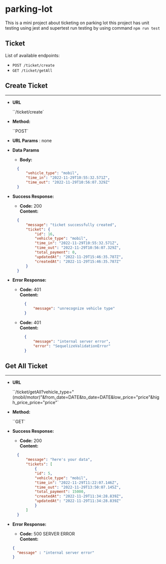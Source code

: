 # parking-lot
This is a mini project about ticketing on parking lot
this project has unit testing using jest and supertest 
run testing by using command  `npm run test`

## Ticket

List of available endpoints:
​

-   `POST /ticket/create`
-   `GET /ticket/getAll`

 ## Create Ticket
----
* **URL**

    ``/ticket/create`

* **Method:**
  
    ``POST` 
  
*  **URL Params** : none

* **Data Params**
  * **Body:** <br />
  ```json
    {
        "vehicle_type": "mobil",
        "time_in": "2022-11-29T10:55:32.571Z",
        "time_out": "2022-11-29T10:56:07.329Z"
    }
  ```
* **Success Response:** 
  * **Code:** 200 <br />
    **Content:** 
  ```json
    {
        "message": "ticket successfully created",
        "ticket": {
            "id": 16,
            "vehicle_type": "mobil",
            "time_in": "2022-11-29T10:55:32.571Z",
            "time_out": "2022-11-29T10:56:07.329Z",
            "total_payment": 0,
            "updatedAt": "2022-11-29T15:46:35.787Z",
            "createdAt": "2022-11-29T15:46:35.787Z"
        }   
    }
  ```
 
* **Error Response:**
   * **Code:** 401 <br />
      **Content:** 
      ```json
        { 
            "message": "unrecognize vehicle type"
        }
      ```
    * **Code:** 401 <br />
      **Content:** 
      ```json
        {
            "message": "internal server error",
            "error": "SequelizeValidationError"
        }
      ```

## Get All Ticket
----
* **URL**

    ``/ticket/getAll?vehicle_type="(mobil/motor)"&from_date=DATE&to_date=DATE&low_price="price"&high_price_price="price"`

* **Method:**
  
    ``GET` 

* **Success Response:** 
  * **Code:** 200 <br />
    **Content:** 
  ```json
    {
        "message": "here's your data",
        "tickets": [
            {
            "id": 5,
            "vehicle_type": "mobil",
            "time_in": "2022-11-29T11:22:07.146Z",
            "time_out": "2022-11-29T13:50:07.145Z",
            "total_payment": 15000,
            "createdAt": "2022-11-29T11:34:28.839Z",
            "updatedAt": "2022-11-29T11:34:28.839Z"
            }
        ] 
    }
  ```
 
* **Error Response:**
   * **Code:** 500 SERVER ERROR <br />
    **Content:** 
    ```json
    { 
      "message" : "internal server error" 
    }
    ```